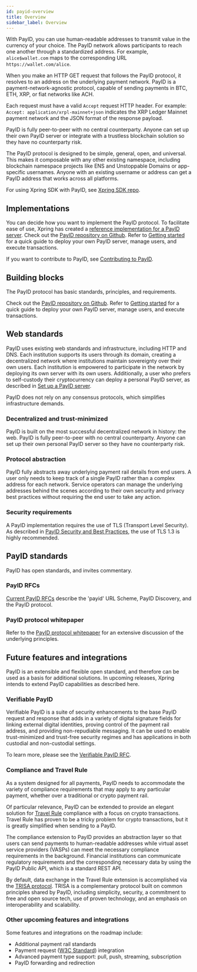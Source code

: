 ```yaml
---
id: payid-overview
title: Overview
sidebar_label: Overview
---
```


With PayID, you can use human-readable addresses to transmit value in the currency of your choice. The PayID network allows participants to reach one another through a standardized address. For example, `alice$wallet.com` maps to the corresponding URL `https://wallet.com/alice`.

When you make an HTTP GET request that follows the PayID protocol, it resolves to an address on the underlying payment network. PayID is a payment-network-agnostic protocol, capable of sending payments in BTC, ETH, XRP, or fiat networks like ACH.

Each request must have a valid `Accept` request HTTP header. For example: `Accept: application/xrpl-mainnet+json` indicates the XRP Ledger Mainnet payment network and the JSON format of the response payload.

PayID is fully peer-to-peer with no central counterparty. Anyone can set up their own PayID server or integrate with a trustless blockchain solution so they have no counterparty risk.

The PayID protocol is designed to be simple, general, open, and universal. This makes it composable with any other existing namespace, including blockchain namespace projects like ENS and Unstoppable Domains or app-specific usernames. Anyone with an existing username or address can get a PayID address that works across all platforms.

For using Xpring SDK with PayID, see [Xpring SDK repo](https://github.com/xpring-eng/xpring-sdk).

## Implementations

You can decide how you want to implement the PayID protocol. To facilitate ease of use, Xpring has created a [reference implementation for a PayID server](payid-reference-overview). Check out the [PayID repository on Github](https://github.com/xpring-eng/payid/). Refer to [Getting started](getting-started) for a quick guide to deploy your own PayID server, manage users, and execute transactions.

If you want to contribute to PayID, see [Contributing to PayID](https://github.com/payid-org/payid/blob/master/CONTRIBUTING.md).

## Building blocks

The PayID protocol has basic standards, principles, and requirements.

Check out the [PayID repository on Github](https://github.com/payid-org/payid/). Refer to [Getting started](getting-started) for a quick guide to deploy your own PayID server, manage users, and execute transactions.

## Web standards

PayID uses existing web standards and infrastructure, including HTTP and DNS. Each institution supports its users through its domain, creating a decentralized network where institutions maintain sovereignty over their own users. Each institution is empowered to participate in the network by deploying its own server with its own users. Additionally, a user who prefers to self-custody their cryptocurrency can deploy a personal PayID server, as described in [Set up a PayID server](#set-up-a-payid-server).

PayID does not rely on any consensus protocols, which simplifies infrastructure demands.

### Decentralized and trust-minimized

PayID is built on the most successful decentralized network in history: the web. PayID is fully peer-to-peer with no central counterparty. Anyone can set up their own personal PayID server so they have no counterparty risk.

### Protocol abstraction

PayID fully abstracts away underlying payment rail details from end users. A user only needs to keep track of a single PayID rather than a complex address for each network. Service operators can manage the underlying addresses behind the scenes according to their own security and privacy best practices without requiring the end user to take any action.

### Security requirements

A PayID implementation requires the use of TLS (Transport Level Security). As described in [PayID Security and Best Practices](best-practices), the use of TLS 1.3 is highly recommended.

## PayID standards

PayID has open standards, and invites commentary.

### PayID RFCs

[Current PayID RFCs](https://github.com/payid-org/rfcs) describe the 'payid' URL Scheme, PayID Discovery, and the PayID protocol.

### PayID protocol whitepaper

Refer to the [PayID protocol whitepaper](https://github.com/payid-org/payid/blob/master/docs/payid_whitepaper.pdf) for an extensive discussion of the underlying principles.

## Future features and integrations

PayID is an extensible and flexible open standard, and therefore can be used as a basis for additional solutions. In upcoming releases, Xpring intends to extend PayID capabilities as described here.

### Verifiable PayID

Verifiable PayID is a suite of security enhancements to the base PayID request and response that adds in a variety of digital signature fields for linking external digital identities, proving control of the payment rail address, and providing non-repudiable messaging. It can be used to enable trust-minimized and trust-free security regimes and has applications in both custodial and non-custodial settings.

To learn more, please see the [Verifiable PayID RFC](https://github.com/payid-org/rfcs/blob/master/payid/dist/spec/verifiable-payid-protocol.txt).

### Compliance and Travel Rule

As a system designed for all payments, PayID needs to accommodate the variety of compliance requirements that may apply to any particular payment, whether over a traditional or crypto payment rail.

Of particular relevance, PayID can be extended to provide an elegant solution for [Travel Rule](https://www.fatf-gafi.org/media/fatf/documents/recommendations/RBA-VA-VASPs.pdf) compliance with a focus on crypto transactions. Travel Rule has proven to be a tricky problem for crypto transactions, but it is greatly simplified when sending to a PayID.

The compliance extension to PayID provides an abstraction layer so that users can send payments to human-readable addresses while virtual asset service providers (VASPs) can meet the necessary compliance requirements in the background. Financial institutions can communicate regulatory requirements and the corresponding necessary data by using the PayID Public API, which is a standard REST API.

By default, data exchange in the Travel Rule extension is accomplished via the [TRISA protocol](https://trisa.io/). TRISA is a complementary protocol built on common principles shared by PayID, including simplicity, security, a commitment to free and open source tech, use of proven technology, and an emphasis on interoperability and scalability.

### Other upcoming features and integrations

Some features and integrations on the roadmap include:

- Additional payment rail standards
- Payment request ([W3C Standard](https://www.w3.org/TR/payment-request/)) integration
- Advanced payment type support: pull, push, streaming, subscription
- PayID forwarding and redirection

